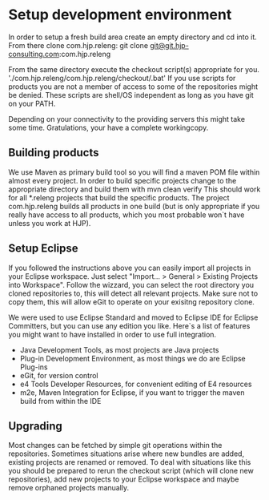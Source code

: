 Setup development environment
=============================
In order to setup a fresh build area create an empty directory and cd into it.
From there clone com.hjp.releng:
git clone git@git.hjp-consulting.com:com.hjp.releng

From the same directory execute the checkout script(s) appropriate for you.
'./com.hjp.releng/com.hjp.releng/checkout/<project>.bat'
If you use scripts for products you are not a member of access to some of the repositories might be denied.
These scripts are shell/OS independent as long as you have git on your PATH.

Depending on your connectivity to the providing servers this might take some time.
Gratulations, your have a complete workingcopy.


Building products
-----------------
We use Maven as primary build tool so you will find a maven POM file within almost every project.
In order to build specific projects change to the appropriate directory and build them with
mvn clean verify
This should work for all *.releng projects that build the specific products. The project com.hjp.releng builds all products in one build (but is only appropriate if you really have access to all products, which you most probable won`t have unless you work at HJP).

Setup Eclipse
-------------
If you followed the instructions above you can easily import all projects in your Eclipse workspace. Just select "Import... > General > Existing Projects into Workspace". Follow the wizzard, you can select the root directory you cloned repositories to, this will detect all relevant projects. Make sure not to copy them, this will allow eGit to operate on your exisitng repository clone.

We were used to use Eclipse Standard and moved to Eclipse IDE for Eclipse Committers, but you can use any edition you like. Here`s a list of features you might want to have installed in order to use full integration.
- Java Development Tools, as most projects are Java projects
- Plug-in Development Environment, as most things we do are Eclipse Plug-ins
- eGit, for version control
- e4 Tools Developer Resources, for convenient editing of E4 resources
- m2e, Maven Integration for Eclipse, if you want to trigger the maven build from within the IDE

Upgrading
---------
Most changes can be fetched by simple git operations within the repositories.
Sometimes situations arise where new bundles are added, existing projects are renamed or removed. To deal with situations like this you should be prepared to rerun the checkout script (which will clone new repositories), add new projects to your Eclipse workspace and maybe remove orphaned projects manually.

